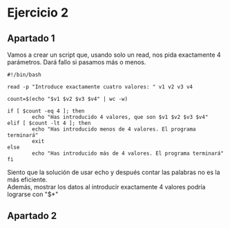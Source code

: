# Ejercicio 2

## Apartado 1
Vamos a crear un script que, usando solo un read, nos pida exactamente 4 parámetros. Dará fallo si pasamos más o menos. 
~~~
#!/bin/bash

read -p "Introduce exactamente cuatro valores: " v1 v2 v3 v4 

count=$(echo "$v1 $v2 $v3 $v4" | wc -w)

if [ $count -eq 4 ]; then
        echo "Has introducido 4 valores, que son $v1 $v2 $v3 $v4"
elif [ $count -lt 4 ]; then
        echo "Has introducido menos de 4 valores. El programa terminará"
        exit
else
        echo "Has introducido más de 4 valores. El programa terminará"
fi
~~~
Siento que la solución de usar echo y después contar las palabras no es la más eficiente.  
Además, mostrar los datos al introducir exactamente 4 valores podría lograrse con "$*"

## Apartado 2


